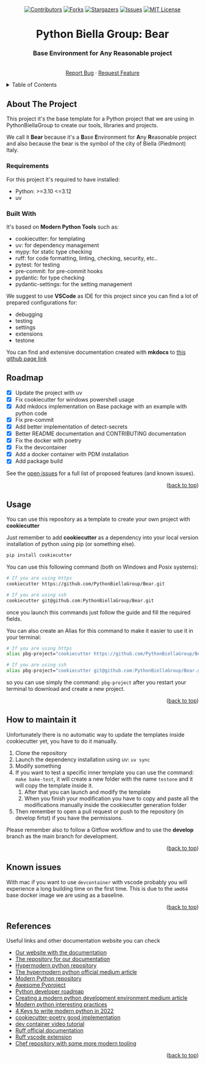 
<a name="readme-top"></a>
<div align="center">

[![Contributors][contributors-shield]][contributors-url] [![Forks][forks-shield]][forks-url] [![Stargazers][stars-shield]][stars-url] [![Issues][issues-shield]][issues-url] [![MIT License][license-shield]][license-url]
</div>
<div align="center">

  <h1 align="center">Python Biella Group: Bear</h1>
  <p align="center">
    <h3> Base Environment for Any Reasonable project</h3>
    <br />
    <a href="https://github.com/PythonBiellaGroup/Bear/issues">Report Bug</a>
    ·
    <a href="https://github.com/PythonBiellaGroup/Bear/pulls">Request Feature</a>
  </p>
</div>

<details>
  <summary>Table of Contents</summary>
  <ol>
    <li><a href="#about-the-project">About The Project</a></li>
    <li><a href="#built-with">Built With</a></li>
    <li><a href="#roadmap">Roadmap</a></li>
    <li><a href="#usage">Usage</a></li>
    <li><a href="#how-to-mantain-it">How to maintain it</a></li>
    <li><a href="#technical-documentation">Technical Documentation</a></li>
    <li><a href="#contributing">Contributing</a></li>
    <li><a href="#license">License</a></li>
    <li><a href="#known-issues">Known issues</a></li>
    <li><a href="#contacts">Contacts</a></li>
    <li><a href="#references">References</a></li>
  </ol>
</details>

## About The Project

This project it's the base template for a Python project that we are using in PythonBiellaGroup to create our tools, libraries and projects.

We call it **Bear** because it's a **B**ase **E**nvironment for **A**ny **R**easonable project and also because the bear is the symbol of the city of Biella (Piedmont) Italy.

### Requirements

For this project it's required to have installed:

- Python: >=3.10 <=3.12
- uv

### Built With

It's based on **Modern Python Tools** such as:

- cookiecutter: for templating
- uv: for dependency management
- mypy: for static type checking
- ruff: for code formatting, linting, checking, security, etc..
- pytest: for testing
- pre-commit: for pre-commit hooks
- pydantic: for type checking
- pydantic-settings: for the setting management

We suggest to use **VSCode** as IDE for this project since you can find a lot of prepared configurations for:

- debugging
- testing
- settings
- extensions
- testone

You can find and extensive documentation created with **mkdocs** to [this github page link](https://pythonbiellagroup.github.io/bear/)

## Roadmap

- [x] Update the project with uv
- [x] Fix cookiecutter for windows powershell usage
- [x] Add mkdocs implementation on Base package with an example with python code
- [x] Fix pre-commit
- [x] Add better implementation of detect-secrets
- [x] Better README documentation and CONTRIBUTING documentation
- [x] Fix the docker with poetry
- [x] Fix the devcontainer
- [x] Add a docker container with PDM installation
- [x] Add package build

See the [open issues](https://github.com/PythonBiellaGroup/Bear/issues) for a full list of proposed features (and known issues).

<p align="right">(<a href="#readme-top">back to top</a>)</p>

## Usage

You can use this repository as a template to create your own project with **cookiecutter**

Just remember to add **cookiecutter** as a dependency into your local version installation of python using pip (or something else).

```bash
pip install cookiecutter
```

You can use this following command (both on Windows and Posix systems):

```bash
# If you are using https
cookiecutter https://github.com/PythonBiellaGroup/Bear.git

# If you are using ssh
cookiecutter git@github.com:PythonBiellaGroup/Bear.git
```

once you launch this commands just follow the guide and fill the required fields.

You can also create an Alias for this command to make it easier to use it in your terminal:

```bash
# If you are using https
alias pbg-project="cookiecutter https://github.com/PythonBiellaGroup/Bear.git --overwrite-if-exists"

# If you are using ssh
alias pbg-project="cookiecutter git@github.com:PythonBiellaGroup/Bear.git --overwrite-if-exists"
```

so you can use simply the command: `pbg-project` after you restart your terminal to download and create a new project.

<p align="right">(<a href="#readme-top">back to top</a>)</p>

## How to maintain it

Unfortunately there is no automatic way to update the templates inside cookiecutter yet, you have to do it manually.

1. Clone the repository
2. Launch the dependency installation using uv: `uv sync`
3. Modify something
4. If you want to test a specific inner template you can use the command: `make bake-test`, it will create a new folder with the name `testone` and it will copy the template inside it.
   1. After that you can launch and modify the template
   2. When you finish your modification you have to copy and paste all the modifications manually inside the cookiecutter generation folder
5. Then remember to open a pull request or push to the repository (in develop firtst) if you have the permissions.

Please remember also to follow a Gitflow workflow and to use the **develop** branch as the main branch for development.

<p align="right">(<a href="#readme-top">back to top</a>)</p>

## Known issues

With mac if you want to use `devcontainer` with vscode probably you will experience a long building time on the first time. This is due to the `amd64` base docker image we are using as a baseline.

<p align="right">(<a href="#readme-top">back to top</a>)</p>

## References

Useful links and other documentation website you can check

- [Our website with the documentation](https://pythonbiellagroup.it)
- [The repository for our documentation](https://github.com/PythonBiellaGroup/doc-website)
- [Hypermodern python repository](https://github.com/cjolowicz/hypermodern-python)
- [The hypermodern python official medium article](https://medium.com/@cjolowicz/hypermodern-python-d44485d9d769)
- [Modern Python repository](https://github.com/rhettinger/modernpython)
- [Awesome Pyproject](https://github.com/carlosperate/awesome-pyproject/blob/master/README.md)
- [Python developer roadmap](https://roadmap.sh/python/)
- [Creating a modern python development environment medium article](https://itnext.io/creating-a-modern-python-development-environment-3d383c944877)
- [Modern python interesting practices](https://www.stuartellis.name/articles/python-modern-practices/)
- [4 Keys to write modern python in 2022](https://www.infoworld.com/article/3648061/4-keys-to-writing-modern-python-in-2022.html)
- [cookiecutter-poetry good implementation](https://github.com/fpgmaas/cookiecutter-poetry)
- [dev container video tutorial](https://www.youtube.com/watch?v=0H2miBK_gAk)
- [Ruff official documentation](https://github.com/charliermarsh/ruff/blob/main/README.md)
- [Ruff vscode extension](https://marketplace.visualstudio.com/items?itemName=charliermarsh.ruff)
- [Chef repository with some more modern tooling](https://github.com/baggiponte/chef)

<p align="right">(<a href="#readme-top">back to top</a>)</p>

[contributors-shield]: https://img.shields.io/github/contributors/PythonBiellaGroup/Bear.svg?style=for-the-badge
[contributors-url]: https://github.com/PythonBiellaGroup/Bear/graphs/contributors
[forks-shield]: https://img.shields.io/github/forks/PythonBiellaGroup/Bear.svg?style=for-the-badge
[forks-url]: https://github.com/PythonBiellaGroup/Bear/forks
[stars-shield]: https://img.shields.io/github/stars/PythonBiellaGroup/Bear.svg?style=for-the-badge
[stars-url]: https://github.com/PythonBiellaGroup/Bear/stargazers
[issues-shield]: https://img.shields.io/github/issues/PythonBiellaGroup/Bear.svg?style=for-the-badge
[issues-url]: https://github.com/PythonBiellaGroup/Bear/issues
[license-shield]: https://img.shields.io/github/license/PythonBiellaGroup/Bear.svg?style=for-the-badge
[license-url]: https://github.com/PythonBiellaGroup/Bear/blob/main/LICENSE
[contacts-shield]: https://img.shields.io/badge/linktree-39E09B?style=for-the-badge&logo=linktree&logoColor=white
[contacts-url]: https://linktr.ee/PythonBiellaGroup
